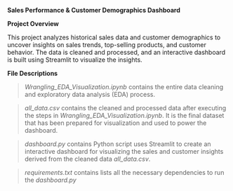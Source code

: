 **Sales Performance & Customer Demographics Dashboard**

**Project Overview**

This project analyzes historical sales data and customer demographics to uncover insights on sales trends, top-selling products, and customer behavior. The data is cleaned and processed, and an interactive dashboard is built using Streamlit to visualize the insights.

**File Descriptions**

> _Wrangling_EDA_Visualization.ipynb_ contains the entire data cleaning and exploratory data analysis (EDA) process.

> _all_data.csv_ contains the cleaned and processed data after executing the steps in _Wrangling_EDA_Visualization.ipynb_. It is the final dataset that has been prepared for visualization and used to power the dashboard.

> _dashboard.py_ contains Python script uses Streamlit to create an interactive dashboard for visualizing the sales and customer insights derived from the cleaned data _all_data.csv_.

> _requirements.txt_ contains lists all the necessary dependencies to run the _dashboard.py_
